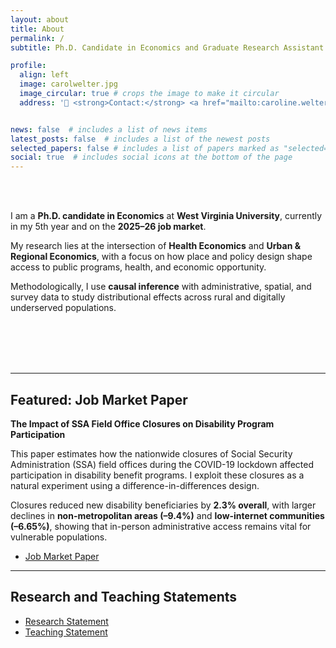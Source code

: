 ```yaml
---
layout: about
title: About
permalink: /
subtitle: Ph.D. Candidate in Economics and Graduate Research Assistant at the <a href='https://rri.wvu.edu/'> Regional Research Institute at WVU </a>.

profile:
  align: left
  image: carolwelter.jpg
  image_circular: true # crops the image to make it circular
  address: '📩 <strong>Contact:</strong> <a href="mailto:caroline.welter@mail.wvu.edu">caroline.welter@mail.wvu.edu</a>'


news: false  # includes a list of news items
latest_posts: false  # includes a list of the newest posts
selected_papers: false # includes a list of papers marked as "selected={true}"
social: true  # includes social icons at the bottom of the page
---
```


<!-- 
**Hello there, welcome to my website!**

I am a Ph.D. candidate in Economics, currently in my 5th year at [West Virginia University](https://www.wvu.edu/). I hold both M.A. and B.Sc. degrees in the field. Throughout my academic journey, my research focus has revolved around the domains of Health Economics, with a particular emphasis on its connection with Urban and Regional Economics.
<!-- My academic pursuits have also earned me the esteemed position of a Graduate Research Assistant at the renowned [Regional Research Institute](https://rri.wvu.edu/). 

I have been employing rigorous Causal Inference Methods to my research. The outcome of these research has been the publication of several research papers, which I am excited to share with you on this platform. Here, you will find an extensive collection of my published works, along with a detailed curriculum vitae that outlines my academic accomplishments, research contributions, and professional experiences.


-->

<br>



<br>

I am a **Ph.D. candidate in Economics** at **West Virginia University**, currently in my 5th year and on the **2025–26 job market**.  

My research lies at the intersection of **Health Economics** and **Urban & Regional Economics**, with a focus on how place and policy design shape access to public programs, health, and economic opportunity. 

Methodologically, I use **causal inference** with administrative, spatial, and survey data to study distributional effects across rural and digitally underserved populations.

<br><br>   <!-- adds empty vertical space -->
<br><br>

---

## Featured: Job Market Paper

**The Impact of SSA Field Office Closures on Disability Program Participation**

This paper estimates how the nationwide closures of Social Security Administration (SSA) field offices during the COVID-19 lockdown affected participation in disability benefit programs. I exploit these closures as a natural experiment using a difference-in-differences design.  

Closures reduced new disability beneficiaries by **2.3% overall**, with larger declines in **non-metropolitan areas (–9.4%)** and **low-internet communities (–6.65%)**, showing that in-person administrative access remains vital for vulnerable populations.

<ul class="doc-links">
  <li>
    <a class="doc-link"
       href="{{ '/assets/pdf/jmp.pdf' | relative_url }}"
       download="Caroline_Welter_JMP.pdf">
      <span>Job Market Paper</span>
      <i class="fas fa-file-pdf"></i>
    </a>
  </li>
</ul>


---

## Research and Teaching Statements
<ul class="doc-links">
  <li>
    <a class="doc-link"
       href="{{ '/assets/pdf/Research_Statement.pdf' | relative_url }}"
       download="Caroline_Welter_Research_Statement.pdf">
      <span>Research Statement</span>
      <i class="fas fa-file-pdf"></i>
    </a>
  </li>

  <li>
    <a class="doc-link"
       href="{{ '/assets/pdf/Teaching_Ctatement.pdf' | relative_url }}"
       download="Caroline_Welter_Teaching_Statement.pdf">
      <span>Teaching Statement</span>
      <i class="fas fa-file-pdf"></i>
    </a>
  </li>
</ul>

<!--
---

📩 **Contact:** [caroline.welter@mail.wvu.edu](mailto:caroline.welter@mail.wvu.edu)

🔗 **LinkedIn:** [linkedin.com/in/caroline-welter](https://www.linkedin.com/in/caroline-welter)  

-->

